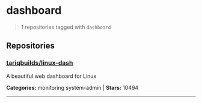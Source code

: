# dashboard

> 1 repositories tagged with `dashboard`

## Repositories

### [tariqbuilds/linux-dash](https://github.com/tariqbuilds/linux-dash)

A beautiful web dashboard for Linux

**Categories:** monitoring system-admin  | **Stars:** 10494

---

